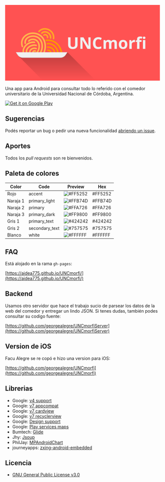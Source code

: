 ![](resources/UNCmorfi-banner.png)

Una app para Android para consultar todo lo referido con el comedor universitario de la Universidad Nacional de Córdoba, Argentina.

<a href='https://play.google.com/store/apps/details?id=com.uncmorfi'>
  <img alt='Get it on Google Play' src='https://play.google.com/intl/en_us/badges/images/generic/en_badge_web_generic.png' width="200"/>
</a>

## Sugerencias
Podés reportar un bug o pedir una nueva funcionalidad [abriendo un issue](https://github.com/AIDEA775/UNCmorfi/issues/new).

## Aportes
Todos los _pull requests_ son re bienvenidos.

## Paleta de colores
Color | Code | Preview | Hex
--- | --- | --- | ---
Rojo | accent | ![#FF5252](https://placehold.it/15/FF5252/000000?text=+) | #FF5252
Naraja 1 | primary_light | ![#FFB74D](https://placehold.it/15/FFB74D/000000?text=+) | #FFB74D
Naraja 2 | primary | ![#FFA726](https://placehold.it/15/FFA726/000000?text=+) | #FFA726
Naraja 3 | primary_dark | ![#FF9800](https://placehold.it/15/FF9800/000000?text=+) | #FF9800
Gris 1 | primary_text | ![#424242](https://placehold.it/15/424242/000000?text=+) | #424242
Gris 2 | secondary_text | ![#757575](https://placehold.it/15/757575/000000?text=+) | #757575
Blanco | white | ![#FFFFFF](https://placehold.it/15/FFFFFF/000000?text=+) | #FFFFFF

## FAQ
Está alojado en la rama `gh-pages`:

[https://aidea775.github.io/UNCmorfi/](https://aidea775.github.io/UNCmorfi/)

## Backend
Usamos otro servidor que hace el trabajo sucio de parsear los datos de la web del comedor y entregar un lindo JSON.
Si tenes dudas, también podes consultar su codigo fuente:

[https://github.com/georgealegre/UNCmorfiServer](https://github.com/georgealegre/UNCmorfiServer)

## Version de iOS
Facu Alegre se re copó e hizo una version para iOS:

[https://github.com/georgealegre/UNCmorfi](https://github.com/georgealegre/UNCmorfi)

## Librerias
* Google: [v4 support](https://developer.android.com/topic/libraries/support-library/features.html#v4)
* Google: [v7 appcompat](https://developer.android.com/topic/libraries/support-library/features.html#v7-appcompat)
* Google: [v7 cardview](https://developer.android.com/topic/libraries/support-library/features.html#v7-cardview)
* Google: [v7 recyclerview](https://developer.android.com/topic/libraries/support-library/features.html#v7-recyclerview)
* Google: [Design support](https://developer.android.com/topic/libraries/support-library/features.html#design)
* Google: [Play services maps](https://developers.google.com/maps/documentation/android-api/)
* Bumtech: [Glide](https://github.com/bumptech/glide)
* Jhy: [Jsoup](https://github.com/jhy/jsoup)
* PhilJay: [MPAndroidChart](https://github.com/PhilJay/MPAndroidChart)
* journeyapps: [zxing-android-embedded](https://github.com/journeyapps/zxing-android-embedded)

## Licencia
* [GNU General Public License v3.0](./LICENSE)
